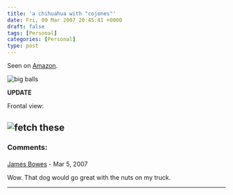 ```yaml
---
title: 'a chihuahua with "cojones"'
date: Fri, 09 Mar 2007 20:45:41 +0000
draft: false
tags: [Personal]
categories: [Personal]
type: post
---
```


Seen on [Amazon](http://www.amazon.com/Cahones-Chihuahua-Balls-Animated-Singing/dp/B000EIDVFE).

![big balls](http://ec1.images-amazon.com/images/P/B000EIDVFE.01-AX53K9BNND4KL._AA280_SCLZZZZZZZ_.jpg)

**UPDATE**

Frontal view:

![fetch these](http://us.st11.yimg.com/us.st.yimg.com/I/gadgetbargains_1938_43924204)
---
### Comments:
####
[James Bowes](http://jbowes.dangerouslyinc.com "jbowes@redhat.com") - <time datetime="2007-03-09 17:21:41">Mar 5, 2007</time>

Wow. That dog would go great with the nuts on my truck.
<hr />
